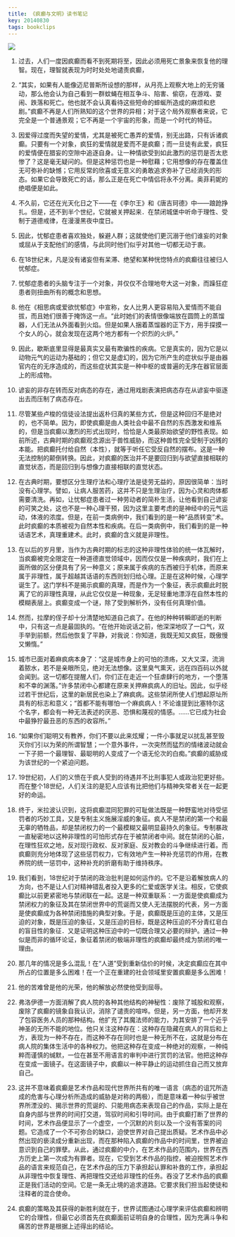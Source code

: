 ```yaml
---
title: 《疯癫与文明》读书笔记
key: 20140830
tags: bookclips
---
```


![](https://cdn.discordapp.com/attachments/447635828496138241/594640274534170625/s2522399.png)

1. 过去，人们一度因疯癫而看不到死期将至，因此必须用死亡景象来恢复他的理智。现在，理智就表现为时时处处地谴责疯癫，

2. “其实，如果有人能像迈尼普斯所设想的那样，从月亮上观察大地上的无穷骚动，那么他会认为自己看到一群蚊蝇在相互争斗、陷害、偷窃，在游戏、耍闹、跌落和死亡。他也就不会认真看待这些短命的蟀蜒所造成的麻烦和悲剧。”疯癫不再是人们所熟知的这个世界的异相；对于这个局外观察者来说，它完全是一个普通景观；它不再是一个宇宙的形象，而是一个时代的特征。

3. 因爱得过度而失望的爱情，尤其是被死亡愚弄的爱情，别无出路，只有诉诸疯癫。只要有一个对象，疯狂的爱情就是爱而不是疯癫；而一旦徒有此爱，疯狂的爱情便在腊妄的空隙中追逐自身。让一种情欲受到如此激烈的惩罚是否太悲惨了？这是毫无疑问的。但是这种惩罚也是一种慰藉；它用想像的存在覆盖住无可弥补的缺憾；它用反常的欣喜或无意义的勇敢追求弥补了已经消失的形态。如果它会导致死亡的话，那么正是在死亡中情侣将永不分离。奥菲莉妮的绝唱便是如此。

<!--more-->

4. 不久前，它还在光天化日之下——在《李尔王》和《唐吉珂德》中——踉跄挣扎。但是，还不到半个世纪，它就被关押起来．在禁闭城堡中听命于理性、受制于道德戒律，在漫漫黑夜中度日。

5. 因此，忧郁症患者喜欢独处，躲避人群；这就使他们更沉溺于他们谁妄的对象或屈从于支配他们的感情，与此同时他们似乎对其他一切都无动于衷。

6. 在18世纪末，凡是没有诸妄但有呆滞、绝望和某种恍惚特点的疯癫往往被归人忧郁症。

7. 忧郁症患者的头脑专注于一个对象，并仅仅不合理地夸大这一对象，而躁狂症患者则扭曲所有的概念和思想。

8. 他在《相思病或爱欲忧郁症》中宣称，女人比男人更容易陷入爱情而不能自拔，而且她们很善于掩饰这一点。“此时她们的表情很像端放在圆筒上的蒸馏器，人们无法从外面看到火焰。但是如果人捆着蒸馏器的正下方，用手探摸一个女人的心，就会发现在这两个地方都有一个炽烈的火炉。”

9. 因此，歇斯底里显得是最真实又最有欺骗性的疾病。它是真实的，因为它是以动物元气的运动为基础的；但它又是虚幻的，因为它所产生的症状似乎是由器官内在的无序造成的，而这些症状其实是一种中枢的或普遍的无序在器官层面上的形成物。

10. 谚妄的非存在转而反对病态的存在，通过用戏剧表演把病态存在从谚妄中驱逐出去而压制了病态存在。

11. 尽管某些卢梭的信徒设法提出返朴归真的某些方式，但是这种回归不是绝对的，也不简单。因为，即使疯癫是由人类社会中最不自然的东西激发和维系的，但是当疯癫以激烈的形式出现时，恰恰是人类最原始欲望的野性表现。如前所述，古典时期的疯癫观念源出于兽性威胁，而这种兽性完全受制于凶残的本能。把疯癫托付给自然（本性），就等于听任它受反自然的摆布。这是一种无法控制的颠倒转换。因此，对疯癫的医治并不是要回归到与欲望直接相联的直觉状态，而是回归到与想像力直接相联的直觉状态。

12. 在古典时期，要想区分生理疗法和心理疗法是徒劳无益的，原因很简单：当时没有心理学。譬如，让病人服苦药，这并不只是生理治疗，因为心灵和肉体都需要清洗。再如，让忧郁症患者过一种劳动者的简朴生活，让他看到自己谚妄的可笑之处，这也不是一种心理干预，因为这里主要考虑的是神经中的元气运动，体液的浓度。但是，在前一类病例中，我们看到的是一种“品质转变”术。此时疯癫的本质被视为自然本性和疾病。在后一类病例中，我们看到的是一种话语艺术，真理重建术。此时，疯癫的含义就是非理性。

13. 在以后的岁月里，当作为古典时期的标志的这种非理性体验的统一体瓦解时，当疯癫被完全限定在一种道德直觉领域中，因而仅仅是一种疾病时，我们在上面所做的区分便具有了另一种意义；原来属于疾病的东西被归于机体，而原来属于非理性，属于超越其话语的东西则划归给心理。正是在这种时候，心理学诞生了。这门学科不是揭示疯癫的真理，而是作为一个象征，表示疯癫此时脱离了它的非理性真理，从此它仅仅是一种现象，无足轻重地漂浮在自然本性的模糊表层上。疯癫变成一个谜，除了受到解析外，没有任何真理价值。

14. 然而，拉摩的侄子却十分清楚地知道自己疯了。在他的种种转瞬即逝的判断中，只有这一点是最固执的。“在他开始说话之前，他深深地叹了一口气，双手举到前额，然后他恢复了平静，对我说：你知道，我既无知又疯狂，既傲慢又懒惰。”

15. 城市已面对着麻疯病本身了：“这是城市身上的可怕的溃疡，又大又深，流淌着脓水，若不是亲眼所见，绝对无法想像。这里臭气熏天，远在四百码以外就会闻到。这一切都在提醒人们，你们正在走近一个狂虐肆行的地方，一个堕落和不幸的渊落。”许多禁闭中心都建在原来关押麻疯病人的旧址。因此，似乎经过若干世纪后，这里的新居民也染上了麻疯病。这些禁闭所使人们想起原址所具有的标志和意义；“首都不能有哪怕一个麻疯病人！不论谁提到比塞特尔这个名字，都会有一种无法表述的厌恶、恐惧和蔑视的情感。……它已成为社会中最狰狞最丑恶的东西的收容所。”

16. “如果你们聪明又有教养，你们不要以此来炫耀；一件小事就足以扰乱甚至毁灭你们引以为荣的所谓智慧；一个意外事件，一次突然而猛烈的情绪波动就会一下子把一个最理智、最聪明的人变成了一个语无伦次的白痴。”疯癫的威胁成为该世纪的一个紧迫问题。

17. 19世纪初，人们的义愤在于疯人受到的待遇并不比刑事犯人或政治犯更好些。而在整个18世纪，人们关注的是犯人应该有比把他们与精神失常者关在一起更好的命运。

18. 终于，米拉波认识到，这将疯癫混同犯罪的可耻做法既是一种野蛮地对待受惩罚者的巧妙工具，又是专制主义施展淫威的象征。疯人不是禁闭的第一个和最无辜的牺牲品，却是禁闭权力的一个最模糊又最明显最持久的象征。专制暴政一直秘密地以这种非理性的可怕形式存在于被禁闭者中间。就在禁闭的心脏，在理性狂欢之地，反对现行政权、反对家庭、反对教会的斗争继续进行着。而疯癫则充分地体现了这些惩罚权力，它有效地产生一种补充惩罚的作用，在教养院的统一惩罚中，这种补充的折磨有助于维持秩序。

19. 我们看到，18世纪对于禁闭的政治批判是如何运作的。它不是沿着解放病人的方向，也不是让人们对精神错乱者投入更多的仁爱或医学关注。相反，它使疯癫比以前更紧密地与禁闭联在一起。这是一种双重联系：一方面是使疯癫成为禁闭权力的象征及其在禁闭世界中的荒诞而又使人无法摆脱的代表，另一方面是使疯癫成为各种禁闭措施的典型对象。于是，疯癫既是压迫的主体，又是压迫的对象，既是压迫的象征，又是压迫的目标，既是这种压迫的不分青红皂白的盲目性的象征．又是证明这种压迫中的一切既合理又必要的辩护。通过一种似是而非的循环论证，象征着禁闭的极端非理性的疯癫却最终成为禁闭的唯一理由。

20. 那几年的情况是多么混乱！在“人道”受到重新估价的时候，决定疯癫应在其中所占的位置是多么困难！在一个正在重建的社会领域里安置疯癫是多么困难！

21. 他的苦难曾是他的光荣，他的解放必然使他受到屈辱。

22. 弗洛伊德一方面消解了疯人院的各种其他结构的神秘性：废除了城股和观察，废除了疯癫的镜象自我认识，消除了谴责的喧哗。但是，另一方面，他却开发了包容医务人员的那种结构。他扩充了其魔法师的能力，为其安排了一个近乎神圣的无所不能的地位。他只关注这种存在：这种存在隐藏在病人的背后和上方，表现为一种不存在，而这种不存在同时也是一种无所不在，这就是分布在病人院的集体生活中的各种权力。他把这种存在变成一种绝对的观察，一种纯粹而谨慎的缄默，一位在甚至不用语言的审判中进行赏罚的法官。他把这种存在变成一面镜子。在这面镜子中，疯癫以一种平静止的运动抓住自己而又放弃自己。

23. 这并不意味着疯癫是艺术作品和现代世界所共有的唯一语言（病态的诅咒所造成的危害与心理分析所造成的威胁是对称的两极），而是意味着一种似乎被世界所湮没的、揭示世界的荒诞的、只能用病态来表现自己的作品，实际上是在自身内部与世界的时间打交道，驾驭时间和引导时间。由于疯癫打断了世界的时间，艺术作品便显示了一个虚空，一个沉默的片刻以及一个没有答案的问题。它造成了一个不可弥合的缺口，迫使世界对自己提出质疑。艺术作品中必然出现的亵渎成分重新出现，而在那种陷入疯癫的作品中的时间里，世界被迫意识到自己的罪孽。从此，通过疯癫的中介，在艺术作品的范围内，世界在西方历史上第一次成为有罪者。现在，它受到艺术作品的指控，被迫按照艺术作品的语言来规范自己，在艺术作品的压力下承担起认罪和补救的工作，承担起从非理性中恢复理性、再把理性交还给非理性的任务。吞没了艺术作品的疯癫正是我们活动的空间。它是一条无止境的追求道路。它要求我们担当起使徒和注释者的混合使命。

24. 疯癫的策略及其获得的新胜利就在于，世界试图通过心理学来评估疯癫和辨明它的合理性，但最它必须首先在疯癫面前证明自身的合理性，因为充满斗争和痛苦的世界是根据上述得出的结论。
